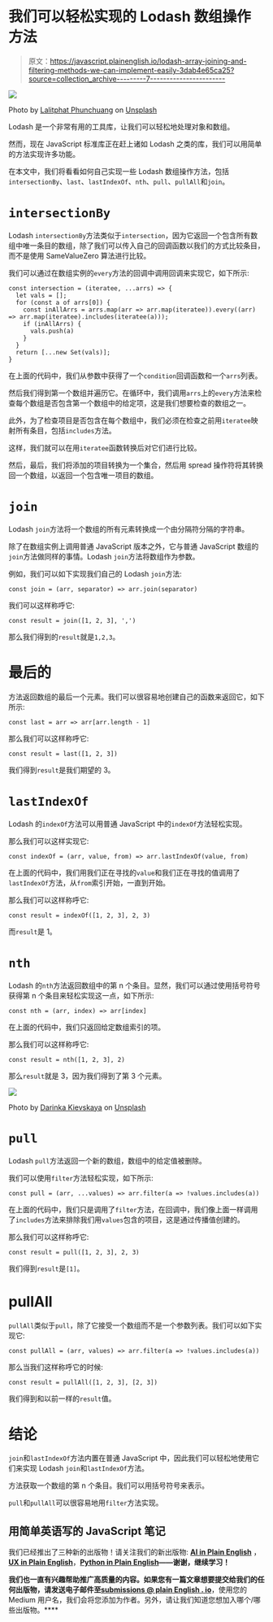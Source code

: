 # 我们可以轻松实现的 Lodash 数组操作方法

> 原文：<https://javascript.plainenglish.io/lodash-array-joining-and-filtering-methods-we-can-implement-easily-3dab4e65ca25?source=collection_archive---------7----------------------->

![](img/07199122d38492c7947908e6b1478795.png)

Photo by [Lalitphat Phunchuang](https://unsplash.com/@lali_ph?utm_source=medium&utm_medium=referral) on [Unsplash](https://unsplash.com?utm_source=medium&utm_medium=referral)

Lodash 是一个非常有用的工具库，让我们可以轻松地处理对象和数组。

然而，现在 JavaScript 标准库正在赶上诸如 Lodash 之类的库，我们可以用简单的方法实现许多功能。

在本文中，我们将看看如何自己实现一些 Lodash 数组操作方法，包括`intersectionBy`、`last`、`lastIndexOf`、`nth`、`pull`、`pullAll`和`join`。

# `intersectionBy`

Lodash `intersectionBy`方法类似于`intersection`，因为它返回一个包含所有数组中唯一条目的数组，除了我们可以传入自己的回调函数以我们的方式比较条目，而不是使用 SameValueZero 算法进行比较。

我们可以通过在数组实例的`every`方法的回调中调用回调来实现它，如下所示:

```
const intersection = (iteratee, ...arrs) => {
  let vals = [];
  for (const a of arrs[0]) {
    const inAllArrs = arrs.map(arr => arr.map(iteratee)).every((arr) => arr.map(iteratee).includes(iteratee(a)));
    if (inAllArrs) {
      vals.push(a)
    }
  }
  return [...new Set(vals)];
}
```

在上面的代码中，我们从参数中获得了一个`condition`回调函数和一个`arrs`列表。

然后我们得到第一个数组并遍历它。在循环中，我们调用`arrs`上的`every`方法来检查每个数组是否包含第一个数组中的给定项，这是我们想要检查的数组之一。

此外，为了检查项目是否包含在每个数组中，我们必须在检查之前用`iteratee`映射所有条目，包括`includes`方法。

这样，我们就可以在用`iteratee`函数转换后对它们进行比较。

然后，最后，我们将添加的项目转换为一个集合，然后用 spread 操作符将其转换回一个数组，以返回一个包含唯一项目的数组。

# `join`

Lodash `join`方法将一个数组的所有元素转换成一个由分隔符分隔的字符串。

除了在数组实例上调用普通 JavaScript 版本之外，它与普通 JavaScript 数组的`join`方法做同样的事情。Lodash `join`方法将数组作为参数。

例如，我们可以如下实现我们自己的 Lodash `join`方法:

```
const join = (arr, separator) => arr.join(separator)
```

我们可以这样称呼它:

```
const result = join([1, 2, 3], ',')
```

那么我们得到的`result`就是`1,2,3`。

# 最后的

方法返回数组的最后一个元素。我们可以很容易地创建自己的函数来返回它，如下所示:

```
const last = arr => arr[arr.length - 1]
```

那么我们可以这样称呼它:

```
const result = last([1, 2, 3])
```

我们得到`result`是我们期望的 3。

# `lastIndexOf`

Lodash 的`indexOf`方法可以用普通 JavaScript 中的`indexOf`方法轻松实现。

那么我们可以这样实现它:

```
const indexOf = (arr, value, from) => arr.lastIndexOf(value, from)
```

在上面的代码中，我们用我们正在寻找的`value`和我们正在寻找的值调用了`lastIndexOf`方法，从`from`索引开始，一直到开始。

那么我们可以这样称呼它:

```
const result = indexOf([1, 2, 3], 2, 3)
```

而`result`是 1。

# `nth`

Lodash 的`nth`方法返回数组中的第 n 个条目。显然，我们可以通过使用括号符号获得第 n 个条目来轻松实现这一点，如下所示:

```
const nth = (arr, index) => arr[index]
```

在上面的代码中，我们只返回给定数组索引的项。

那么我们可以这样称呼它:

```
const result = nth([1, 2, 3], 2)
```

那么`result`就是 3，因为我们得到了第 3 个元素。

![](img/75aa7f191722c645c155283f5fc0494a.png)

Photo by [Darinka Kievskaya](https://unsplash.com/@darisja?utm_source=medium&utm_medium=referral) on [Unsplash](https://unsplash.com?utm_source=medium&utm_medium=referral)

# `pull`

Lodash `pull`方法返回一个新的数组，数组中的给定值被删除。

我们可以使用`filter`方法轻松实现，如下所示:

```
const pull = (arr, ...values) => arr.filter(a => !values.includes(a))
```

在上面的代码中，我们只是调用了`filter`方法，在回调中，我们像上面一样调用了`includes`方法来排除我们用`values`包含的项目，这是通过传播值创建的。

那么我们可以这样称呼它:

```
const result = pull([1, 2, 3], 2, 3)
```

我们得到`result`是`[1]`。

# pullAll

`pullAll`类似于`pull`，除了它接受一个数组而不是一个参数列表。我们可以如下实现它:

```
const pullAll = (arr, values) => arr.filter(a => !values.includes(a))
```

那么当我们这样称呼它的时候:

```
const result = pullAll([1, 2, 3], [2, 3])
```

我们得到和以前一样的`result`值。

# 结论

`join`和`lastIndexOf`方法内置在普通 JavaScript 中，因此我们可以轻松地使用它们来实现 Lodash `join`和`lastIndexOf`方法。

方法获取一个数组的第 n 个条目。我们可以用括号符号来表示。

`pull`和`pullAll`可以很容易地用`filter`方法实现。

## **用简单英语写的 JavaScript 笔记**

我们已经推出了三种新的出版物！请关注我们的新出版物: [**AI in Plain English**](https://medium.com/ai-in-plain-english) ，[**UX in Plain English**](https://medium.com/ux-in-plain-english)，[**Python in Plain English**](https://medium.com/python-in-plain-english)**——谢谢，继续学习！**

**我们也一直有兴趣帮助推广高质量的内容。如果您有一篇文章想要提交给我们的任何出版物，请发送电子邮件至[**submissions @ plain English . io**](mailto:submissions@plainenglish.io)**，使用您的 Medium 用户名，我们会将您添加为作者。另外，请让我们知道您想加入哪个/哪些出版物。****